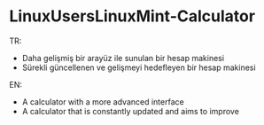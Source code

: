 # LinuxUsersLinuxMint-Calculator

TR:

* Daha gelişmiş bir arayüz ile sunulan bir hesap makinesi
* Sürekli güncellenen ve gelişmeyi hedefleyen bir hesap makinesi 

EN:

* A calculator with a more advanced interface
* A calculator that is constantly updated and aims to improve
